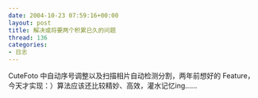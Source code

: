 ```yaml
---
date: 2004-10-23 07:59:16+00:00
layout: post
title: 解决或将要两个积累已久的问题
thread: 136
categories:
- 日志
---
```


CuteFoto 中自动序号调整以及扫描相片自动检测分割，两年前想好的 Feature，今天才实现：）算法应该还比较精妙、高效，灌水记忆ing……
